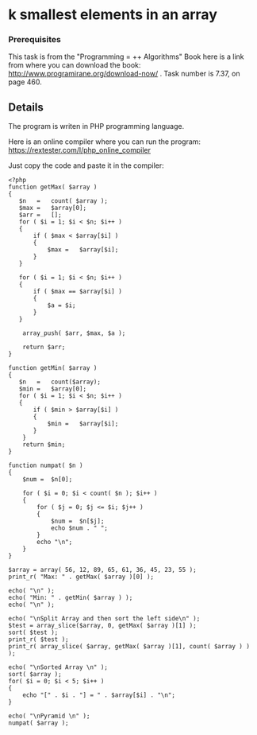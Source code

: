 #  k smallest elements in an array

### Prerequisites

This task is from the "Programming = ++ Algorithms" Book
here is a link from where you can download the book: http://www.programirane.org/download-now/ .
Task number is 7.37, on page 460.

## Details

The program is writen in PHP programming language.

Here is an online compiler where you can run the program: https://rextester.com/l/php_online_compiler

Just copy the code and paste it in the compiler:

```
<?php
function getMax( $array )
{
   $n 	=	count( $array );
   $max =	$array[0];
   $arr =	[];
   for ( $i = 1; $i < $n; $i++ )
   {
       if ( $max < $array[$i] )
       {
           $max =	$array[$i];
       }
   }

   for ( $i = 1; $i < $n; $i++ )
   {
       if ( $max == $array[$i] )
       {
           $a =	$i;
       }
   }

    array_push( $arr, $max, $a );

    return $arr;
}

function getMin( $array )
{ 
   $n 	=	count($array);
   $min =	$array[0];
   for ( $i = 1; $i < $n; $i++ )
   {
       if ( $min > $array[$i] )
       {
           $min =	$array[$i];
       }
    }
    return $min;
}

function numpat( $n ) 
{
    $num =	$n[0];

    for ( $i = 0; $i < count( $n ); $i++ )
    { 
        for ( $j = 0; $j <= $i; $j++ )
        {
            $num =	$n[$j];
            echo $num . " ";
        } 
        echo "\n";
    } 
} 

$array = array( 56, 12, 89, 65, 61, 36, 45, 23, 55 );
print_r( "Max: " . getMax( $array )[0] );

echo( "\n" );
echo( "Min: " . getMin( $array ) );
echo( "\n" );

echo( "\nSplit Array and then sort the left side\n" );
$test = array_slice($array, 0, getMax( $array )[1] );
sort( $test );
print_r( $test );
print_r( array_slice( $array, getMax( $array )[1], count( $array ) ) );

echo( "\nSorted Array \n" );
sort( $array );
for( $i = 0; $i < 5; $i++ )
{
    echo "[" . $i . "] = " . $array[$i] . "\n";
}

echo( "\nPyramid \n" );
numpat( $array );
```